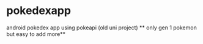 # pokedexapp
android pokedex app using pokeapi (old uni project)
** only gen 1 pokemon but easy to add more**
